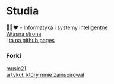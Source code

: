 # Studia
💚🖤❤️ - Informatyka i systemy inteligentne\
[Własna strona](http://frendzlu.pythonanywhere.com/)\
i [ta na github pages](https://frendzlu.github.io/)

### Forki
[music21](https://github.com/Frendzlu/music21)\
[artykuł, który mnie zainspirował](https://www.researchgate.net/publication/288162668_Computational_music_theory)
